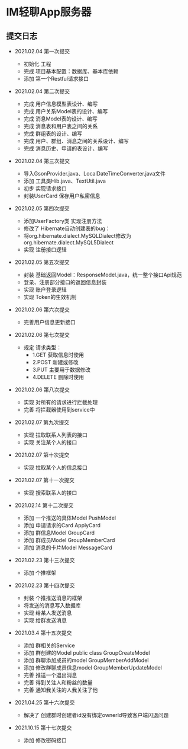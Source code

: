 # IM轻聊App服务器

## 提交日志
- 2021.02.04 第一次提交
    - 初始化 工程
    - 完成 项目基本配置：数据库、基本库依赖
    - 添加 第一个Restful请求接口

- 2021.02.04 第二次提交
    - 完成 用户信息模型表设计、编写
    - 完成 用户关系Model表的设计、编写
    - 完成 消息Model表的设计、编写
    - 完成 消息表和用户表之间的关系
    - 完成 群组表的设计、编写
    - 完成 用户、群组、消息之间的关系设计、编写
    - 完成 消息历史、申请的表设计、编写

- 2021.02.04 第三次提交
    - 导入GsonProvider.java、LocalDateTimeConverter.java文件
    - 添加 工具类Hib.java、TextUtil.java
    - 初步 实现请求接口
    - 封装UserCard 保存用户私密信息

- 2021.02.05 第四次提交
    - 添加UserFactory类 实现注册方法
    - 修改了 Hibernate自动创建表的bug：
    - 将<property name="dialect">org.hibernate.dialect.MySQLDialect</property>修改为<property name="dialect">org.hibernate.dialect.MySQL5Dialect</property>
    - 实现 注册接口逻辑

- 2021.02.05 第五次提交
    - 封装 基础返回Model：ResponseModel.java，统一整个接口Api规范
    - 登录、注册部分接口的返回信息封装
    - 实现 账户登录逻辑
    - 实现 Token的生效机制

- 2021.02.06 第六次提交
    - 完善用户信息更新接口

- 2021.02.06 第七次提交
    - 规定 请求类型：
        - 1.GET 获取信息时使用
        - 2.POST 新建或修改
        - 3.PUT 主要用于数据修改
        - 4.DELETE 删除时使用

- 2021.02.06 第八次提交
    - 实现 对所有的请求进行拦截处理
    - 完善 将拦截器使用到service中

- 2021.02.07 第九次提交
    - 实现 拉取联系人列表的接口
    - 实现 关注某个人的接口

- 2021.02.07 第十次提交
    - 实现 拉取某个人的信息接口

- 2021.02.07 第十一次提交
    - 实现 搜索联系人的接口

- 2021.02.14 第十二次提交
    - 添加 一个推送的具体Model PushModel
    - 添加 申请请求的Card ApplyCard
    - 添加 群信息Model GroupCard
    - 添加 群成员Model GroupMemberCard
    - 添加 消息的卡片Model MessageCard

- 2021.02.23 第十三次提交
  - 添加 个推框架

- 2021.02.23 第十四次提交
    - 封装 个推推送消息的框架
    - 将发送的消息写入数据库
    - 实现 给某人发送消息
    - 实现 给群发送消息

- 2021.03.4 第十五次提交
    - 添加 群相关的Service
    - 添加 群创建的Model public class GroupCreateModel
    - 添加 群聊添加成员的model GroupMemberAddModel
    - 添加 修改群聊成员信息model GroupMemberUpdateModel
    - 完善 推送一个退出消息
    - 完善 得到关注人和粉丝的数量
    - 完善 通知我关注的人我关注了他
  
- 2021.04.25 第十六次提交
    - 解决了 创建群时创建者id没有绑定ownerId导致客户端闪退问题

- 2021.10.15 第十七次提交
    - 添加 修改密码接口
